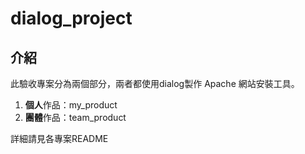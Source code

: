# dialog_project

## 介紹

此驗收專案分為兩個部分，兩者都使用dialog製作 Apache 網站安裝工具。

1. **個人**作品：my_product
2. **團體**作品：team_product

詳細請見各專案README